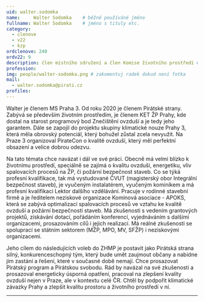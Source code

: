 ```yaml
---
uid: walter.sodomka
name:     Walter Sodomka  	# běžně používáné jméno
fullname: Walter Sodomka  	# jméno s tituly etc.
category:
  - clenove
  - v22
  - kzp
ordclenove: 240
ordv22: 9
description: člen místního sdružení a člen Komise životního prostředí # zobrazuje se v lide
profession: 
img: people/walter-sodomka.png # zakomentuj radek dokud není fotka
mail:
  - walter.sodomka@pirati.cz
profiles:
---
```


Walter je členem MS Praha 3. Od roku 2020 je členem Pirátské strany. Zabývá se především životním prostředím, je členem KET ŽP Prahy, kde dostal na starost programový bod Znečištění ovzduší a je tedy jeho garantem. Dále se zapojil do projektu skupiny klimatické nouze Prahy 3, která měla obrovský potenciál, který bohužel zůstal zcela nevyužit. Na Praze 3 organizoval PirateCon o kvalitě ovzduší, který měl perfektní obsazení a velice dobrou odezvu.

Na tato témata chce navázat i dál ve své práci. Obecně má velmi blízko k životnímu prostředí, speciálně se zajímá o kvalitu ovzduší, energetiku, vliv spalovacích procesů na ŽP, či požární bezpečnost staveb. Co se týká profesní kvalifikace, tak má vystudované ČVUT (magisterský obor Integrální bezpečnost staveb), je vyučeným instalatérem, vyučeným kominíkem a má profesní kvalifikaci Lektor dalšího vzdělávání. Pracuje v rodinné stavební firmě a je ředitelem neziskové organizace Komínová asociace - APOKS, která se zabývá optimalizací spalovacích procesů ve vztahu ke kvalitě ovzduší a požární bezpečnosti staveb. Má zkušenosti s vedením grantových projektů, získávání dotací, pořádáním konferencí, vyjednáváním s dalšími organizacemi, prosazováním cílů i jejich realizací. Má reálné zkušenosti se spoluprací se státním sektorem (MŽP, MPO, MV, SFŽP) i neziskovými organizacemi.

Jeho cílem do následujících voleb do ZHMP je postavit jako Pirátská strana silný, konkurenceschopný tým, který bude umět zaujmout občany a nabídne jim zastání a řešení, které v současné době nemají. Chce prosazovat Pirátský program a Pirátskou svobodu. Rád by navázal na své zkušenosti a prosazoval energeticky úsporná opatření, pracoval na zlepšení kvality ovzduší nejen v Praze, ale v kontextu celé ČR. Chtěl by podpořit klimatické závazky Prahy a zlepšit kvalitu prostoru a životního prostředí v ní.

---
